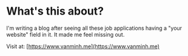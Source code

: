 # What's this about?
I'm writing a blog after seeing all these job applications having a "your website" field in it. It made me feel missing out.

Visit at: [https://www.vanminh.me](https://www.vanminh.me)
